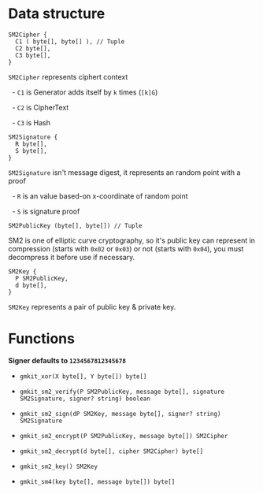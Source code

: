 # Data structure

```
SM2Cipher {
  C1 ( byte[], byte[] ), // Tuple
  C2 byte[],
  C3 byte[],
}
```

`SM2Cipher` represents ciphert context

  - `C1` is Generator adds itself by `k` times (`[k]G`)

  - `C2` is CipherText

  - `C3` is Hash

```
SM2Signature {
  R byte[],
  S byte[],
}
```

`SM2Signature` isn't message digest, it represents an random point with a proof

  - `R` is an value based-on x-coordinate of random point

  - `S` is signature proof

```
SM2PublicKey (byte[], byte[]) // Tuple
```

SM2 is one of elliptic curve cryptography, so it's public key can represent in compression (starts with `0x02` or `0x03`) or not (starts with `0x04`), you must decompress it before use if necessary.

```
SM2Key {
  P SM2PublicKey,
  d byte[],
}
```

`SM2Key` represents a pair of public key & private key.

# Functions

__Signer defaults to `1234567812345678`__

- `gmkit_xor(X byte[], Y byte[]) byte[]`

- `gmkit_sm2_verify(P SM2PublicKey, message byte[], signature SM2Signature, signer? string) boolean`

- `gmkit_sm2_sign(dP SM2Key, message byte[], signer? string) SM2Signature`

- `gmkit_sm2_encrypt(P SM2PublicKey, message byte[]) SM2Cipher`

- `gmkit_sm2_decrypt(d byte[], cipher SM2Cipher) byte[]`

- `gmkit_sm2_key() SM2Key` 

- `gmkit_sm4(key byte[], message byte[]) byte[]` 


